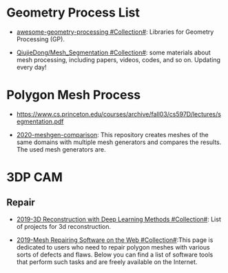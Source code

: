 # Geometry Process List

- [awesome-geometry-processing #Collection#](https://github.com/zishun/awesome-geometry-processing): Libraries for Geometry Processing (GP).

- [QiujieDong/Mesh_Segmentation #Collection#](https://github.com/QiujieDong/Mesh_Segmentation): some materials about mesh processing, including papers, videos, codes, and so on. Updating every day!

# Polygon Mesh Process

- https://www.cs.princeton.edu/courses/archive/fall03/cs597D/lectures/segmentation.pdf

- [2020-meshgen-comparison](https://github.com/meshpro/meshgen-comparison): This repository creates meshes of the same domains with multiple mesh generators and compares the results. The used mesh generators are.

# 3DP CAM

## Repair

- [2019-3D Reconstruction with Deep Learning Methods #Collection#](https://github.com/natowi/3D-Reconstruction-with-Deep-Learning-Methods): List of projects for 3d reconstruction.

- [2019-Mesh Repairing Software on the Web #Collection#](http://meshrepair.org/):This page is dedicated to users who need to repair polygon meshes with various sorts of defects and flaws. Below you can find a list of software tools that perform such tasks and are freely available on the Internet.
